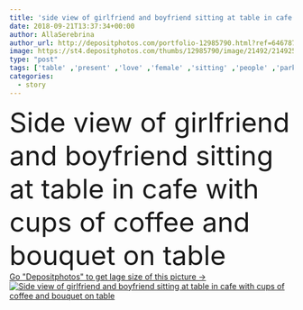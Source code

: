 ```yaml
---
title: 'side view of girlfriend and boyfriend sitting at table in cafe with cups of coffee and bouquet on table'
date: 2018-09-21T13:37:34+00:00
author: AllaSerebrina
author_url: http://depositphotos.com/portfolio-12985790.html?ref=64678756
image: https://st4.depositphotos.com/thumbs/12985790/image/21492/214925188/api_thumb_450.jpg?forcejpeg=true
type: "post"
tags: ['table' ,'present' ,'love' ,'female' ,'sitting' ,'people' ,'park' ,'outdoors' ,'caucasian' ,'flora' ,'flowers' ,'affectionate' ,'male' ,'man' ,'coffee' ,'drink' ,'date' ,'bouquet' ,'trees' ,'architecture' ,'city' ,'urban' ,'couple' ,'stylish' ,'romantic' ,'beverage' ,'cafe' ,'woman' ,'together' ,'togetherness' ,'attractive' ,'casual' ,'handsome' ,'closeness' ,'relationship' ,'weekend' ,'cups' ,'roses' ,'boyfriend' ,'girlfriend' ,'side view' ,'copy space' ,'Young Adults' ,'love story' ,'Looking At Each Other' ,'autumn outfit' ]
categories: 
  - story
---
```

<div aling="center">
            <font size="60"> Side view of girlfriend and boyfriend sitting at table in cafe with cups of coffee and bouquet on table</font>   
</div>
<div>
    <a href='https://depositphotos.com/214925188/stock-photo-side-view-girlfriend-boyfriend-sitting.html?ref=64678756' target=_blank > Go "Depositphotos" to get lage size of this picture ->
        <img href='https://depositphotos.com/214925188/stock-photo-side-view-girlfriend-boyfriend-sitting.html?ref=64678756' src='https://st4.depositphotos.com/12985790/21492/i/950/depositphotos_214925188-stock-photo-side-view-girlfriend-boyfriend-sitting.jpg?forcejpeg=true' alt='Side view of girlfriend and boyfriend sitting at table in cafe with cups of coffee and bouquet on table' >
    </a>
</div>

